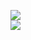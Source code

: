 [![](https://img.shields.io/badge/Made%20With-Github%20Spray-lightgrey.svg?style=for-the-badge&logo=github)](https://github.com/Annihil/github-spray#19276)  
[![](https://i.imgur.com/2DrTn0Z.gif)](https://github.com/Annihil/github-spray)